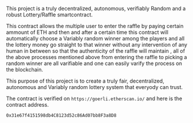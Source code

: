 This project is a truly decentralized, autonomous, verifiably Random and a robust Lottery/Raffle smartcontract.

This contract allows the multiple user to enter the raffle by paying certain ammount of ETH and then and after a certain time this contract will automatically choose a Variably random winner among the players and all the lottery money go straight to that winner without any intervention of any human in between so that the authenticity of the raffle will maintain , all of the above processes mentioned above from entering the raffle to picking a random winner are all varifiable and one can easily varify the process on the blockchain.

This purpose of this project is to create a truly fair, decentralized, autonomous and Variably random lottery system that everyody can trust.

The contract is verified on `https://goerli.etherscan.io/` and here is the contract address.

`0x31e67f4151598db4C8123d52c86Ad07bb8F3a8D8`
